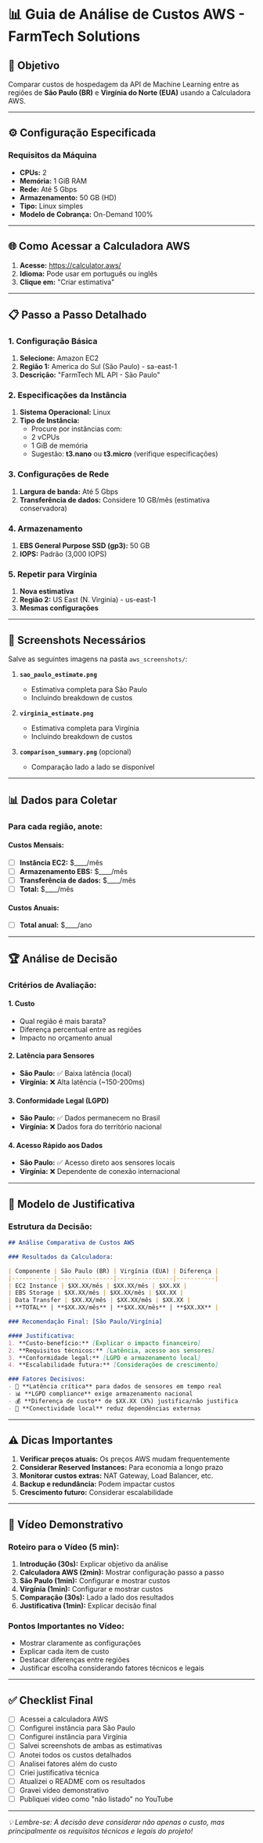 # 📊 Guia de Análise de Custos AWS - FarmTech Solutions

## 🎯 Objetivo
Comparar custos de hospedagem da API de Machine Learning entre as regiões de **São Paulo (BR)** e **Virgínia do Norte (EUA)** usando a Calculadora AWS.

---

## ⚙️ Configuração Especificada

### Requisitos da Máquina
- **CPUs:** 2
- **Memória:** 1 GiB RAM
- **Rede:** Até 5 Gbps
- **Armazenamento:** 50 GB (HD)
- **Tipo:** Linux simples
- **Modelo de Cobrança:** On-Demand 100%

---

## 🌐 Como Acessar a Calculadora AWS

1. **Acesse:** https://calculator.aws/
2. **Idioma:** Pode usar em português ou inglês
3. **Clique em:** "Criar estimativa"

---

## 📋 Passo a Passo Detalhado

### 1. Configuração Básica
1. **Selecione:** Amazon EC2
2. **Região 1:** America do Sul (São Paulo) - sa-east-1
3. **Descrição:** "FarmTech ML API - São Paulo"

### 2. Especificações da Instância
1. **Sistema Operacional:** Linux
2. **Tipo de Instância:** 
   - Procure por instâncias com:
   - 2 vCPUs
   - 1 GiB de memória
   - Sugestão: **t3.nano** ou **t3.micro** (verifique especificações)

### 3. Configurações de Rede
1. **Largura de banda:** Até 5 Gbps
2. **Transferência de dados:** Considere 10 GB/mês (estimativa conservadora)

### 4. Armazenamento
1. **EBS General Purpose SSD (gp3):** 50 GB
2. **IOPS:** Padrão (3,000 IOPS)

### 5. Repetir para Virgínia
1. **Nova estimativa**
2. **Região 2:** US East (N. Virginia) - us-east-1
3. **Mesmas configurações**

---

## 📸 Screenshots Necessários

Salve as seguintes imagens na pasta `aws_screenshots/`:

1. **`sao_paulo_estimate.png`**
   - Estimativa completa para São Paulo
   - Incluindo breakdown de custos

2. **`virginia_estimate.png`**
   - Estimativa completa para Virgínia
   - Incluindo breakdown de custos

3. **`comparison_summary.png`** (opcional)
   - Comparação lado a lado se disponível

---

## 📊 Dados para Coletar

### Para cada região, anote:

#### Custos Mensais:
- [ ] **Instância EC2:** $____/mês
- [ ] **Armazenamento EBS:** $____/mês  
- [ ] **Transferência de dados:** $____/mês
- [ ] **Total:** $____/mês

#### Custos Anuais:
- [ ] **Total anual:** $____/ano

---

## 🏆 Análise de Decisão

### Critérios de Avaliação:

#### 1. **Custo**
- Qual região é mais barata?
- Diferença percentual entre as regiões
- Impacto no orçamento anual

#### 2. **Latência para Sensores**
- **São Paulo:** ✅ Baixa latência (local)
- **Virgínia:** ❌ Alta latência (~150-200ms)

#### 3. **Conformidade Legal (LGPD)**
- **São Paulo:** ✅ Dados permanecem no Brasil
- **Virgínia:** ❌ Dados fora do território nacional

#### 4. **Acesso Rápido aos Dados**
- **São Paulo:** ✅ Acesso direto aos sensores locais
- **Virgínia:** ❌ Dependente de conexão internacional

---

## 📝 Modelo de Justificativa

### Estrutura da Decisão:

```markdown
## Análise Comparativa de Custos AWS

### Resultados da Calculadora:

| Componente | São Paulo (BR) | Virgínia (EUA) | Diferença |
|------------|----------------|----------------|-----------|
| EC2 Instance | $XX.XX/mês | $XX.XX/mês | $XX.XX |
| EBS Storage | $XX.XX/mês | $XX.XX/mês | $XX.XX |
| Data Transfer | $XX.XX/mês | $XX.XX/mês | $XX.XX |
| **TOTAL** | **$XX.XX/mês** | **$XX.XX/mês** | **$XX.XX** |

### Recomendação Final: [São Paulo/Virgínia]

#### Justificativa:
1. **Custo-benefício:** [Explicar o impacto financeiro]
2. **Requisitos técnicos:** [Latência, acesso aos sensores]
3. **Conformidade legal:** [LGPD e armazenamento local]
4. **Escalabilidade futura:** [Considerações de crescimento]

### Fatores Decisivos:
- 🎯 **Latência crítica** para dados de sensores em tempo real
- 📊 **LGPD compliance** exige armazenamento nacional
- 💰 **Diferença de custo** de $XX.XX (X%) justifica/não justifica
- 🔗 **Conectividade local** reduz dependências externas
```

---

## ⚠️ Dicas Importantes

1. **Verificar preços atuais:** Os preços AWS mudam frequentemente
2. **Considerar Reserved Instances:** Para economia a longo prazo
3. **Monitorar custos extras:** NAT Gateway, Load Balancer, etc.
4. **Backup e redundância:** Podem impactar custos
5. **Crescimento futuro:** Considerar escalabilidade

---

## 🎥 Vídeo Demonstrativo

### Roteiro para o Vídeo (5 min):

1. **Introdução (30s):** Explicar objetivo da análise
2. **Calculadora AWS (2min):** Mostrar configuração passo a passo
3. **São Paulo (1min):** Configurar e mostrar custos
4. **Virgínia (1min):** Configurar e mostrar custos  
5. **Comparação (30s):** Lado a lado dos resultados
6. **Justificativa (1min):** Explicar decisão final

### Pontos Importantes no Vídeo:
- Mostrar claramente as configurações
- Explicar cada item de custo
- Destacar diferenças entre regiões
- Justificar escolha considerando fatores técnicos e legais

---

## ✅ Checklist Final

- [ ] Acessei a calculadora AWS
- [ ] Configurei instância para São Paulo  
- [ ] Configurei instância para Virgínia
- [ ] Salvei screenshots de ambas as estimativas
- [ ] Anotei todos os custos detalhados
- [ ] Analisei fatores além do custo
- [ ] Criei justificativa técnica
- [ ] Atualizei o README com os resultados
- [ ] Gravei vídeo demonstrativo
- [ ] Publiquei vídeo como "não listado" no YouTube

---

*💡 Lembre-se: A decisão deve considerar não apenas o custo, mas principalmente os requisitos técnicos e legais do projeto!*